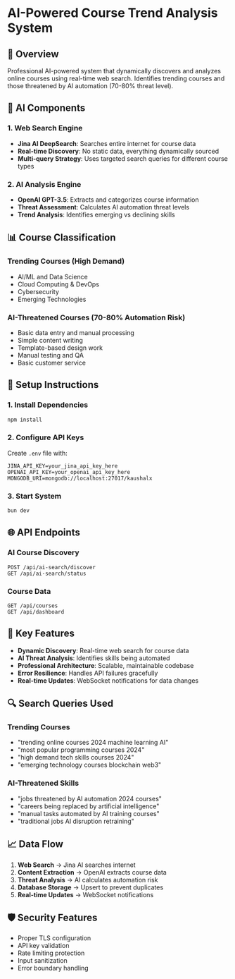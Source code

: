 # AI-Powered Course Trend Analysis System

## 🚀 Overview
Professional AI-powered system that dynamically discovers and analyzes online courses using real-time web search. Identifies trending courses and those threatened by AI automation (70-80% threat level).

## 🧠 AI Components

### 1. Web Search Engine
- **Jina AI DeepSearch**: Searches entire internet for course data
- **Real-time Discovery**: No static data, everything dynamically sourced
- **Multi-query Strategy**: Uses targeted search queries for different course types

### 2. AI Analysis Engine  
- **OpenAI GPT-3.5**: Extracts and categorizes course information
- **Threat Assessment**: Calculates AI automation threat levels
- **Trend Analysis**: Identifies emerging vs declining skills

## 📊 Course Classification

### Trending Courses (High Demand)
- AI/ML and Data Science
- Cloud Computing & DevOps
- Cybersecurity
- Emerging Technologies

### AI-Threatened Courses (70-80% Automation Risk)
- Basic data entry and manual processing
- Simple content writing
- Template-based design work
- Manual testing and QA
- Basic customer service

## 🔧 Setup Instructions

### 1. Install Dependencies
```bash
npm install
```

### 2. Configure API Keys
Create `.env` file with:
```
JINA_API_KEY=your_jina_api_key_here
OPENAI_API_KEY=your_openai_api_key_here
MONGODB_URI=mongodb://localhost:27017/kaushalx
```

### 3. Start System
```bash
bun dev
```

## 🌐 API Endpoints

### AI Course Discovery
```
POST /api/ai-search/discover
GET /api/ai-search/status
```

### Course Data
```
GET /api/courses
GET /api/dashboard
```

## 🎯 Key Features

- **Dynamic Discovery**: Real-time web search for course data
- **AI Threat Analysis**: Identifies skills being automated
- **Professional Architecture**: Scalable, maintainable codebase
- **Error Resilience**: Handles API failures gracefully
- **Real-time Updates**: WebSocket notifications for data changes

## 🔍 Search Queries Used

### Trending Courses
- "trending online courses 2024 machine learning AI"
- "most popular programming courses 2024"
- "high demand tech skills courses 2024"
- "emerging technology courses blockchain web3"

### AI-Threatened Skills
- "jobs threatened by AI automation 2024 courses"
- "careers being replaced by artificial intelligence"
- "manual tasks automated by AI training courses"
- "traditional jobs AI disruption retraining"

## 📈 Data Flow

1. **Web Search** → Jina AI searches internet
2. **Content Extraction** → OpenAI extracts course data
3. **Threat Analysis** → AI calculates automation risk
4. **Database Storage** → Upsert to prevent duplicates
5. **Real-time Updates** → WebSocket notifications

## 🛡️ Security Features

- Proper TLS configuration
- API key validation
- Rate limiting protection
- Input sanitization
- Error boundary handling